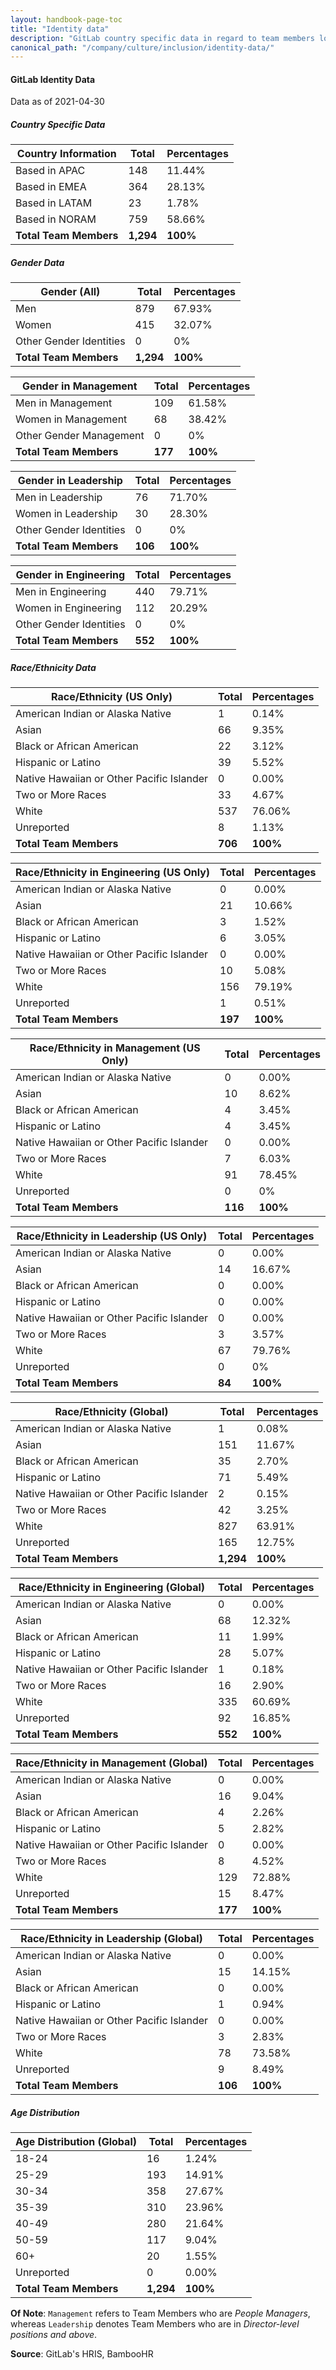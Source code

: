 ```yaml
---
layout: handbook-page-toc
title: "Identity data"
description: "GitLab country specific data in regard to team members location, gender, ethnicity, race, age etc. View data here!"
canonical_path: "/company/culture/inclusion/identity-data/"
---
```


#### GitLab Identity Data

Data as of 2021-04-30

##### Country Specific Data

| **Country Information**                     | **Total** | **Percentages** |
|---------------------------------------------|-----------|-----------------|
| Based in APAC                               | 148       | 11.44%          |
| Based in EMEA                               | 364       | 28.13%          |
| Based in LATAM                              | 23        | 1.78%           |
| Based in NORAM                              | 759       | 58.66%          |
| **Total Team Members**                      | **1,294** | **100%**        |

##### Gender Data

| **Gender (All)**                            | **Total** | **Percentages** |
|---------------------------------------------|-----------|-----------------|
| Men                                         | 879       | 67.93%          |
| Women                                       | 415       | 32.07%          |
| Other Gender Identities                     | 0         | 0%              |
| **Total Team Members**                      | **1,294** | **100%**        |

| **Gender in Management**                    | **Total** | **Percentages** |
|---------------------------------------------|-----------|-----------------|
| Men in Management                           | 109       | 61.58%          |
| Women in Management                         | 68        | 38.42%          |
| Other Gender Management                     | 0         | 0%              |
| **Total Team Members**                      | **177**   | **100%**        |

| **Gender in Leadership**                    | **Total** | **Percentages** |
|---------------------------------------------|-----------|-----------------|
| Men in Leadership                           | 76        | 71.70%          |
| Women in Leadership                         | 30        | 28.30%          |
| Other Gender Identities                     | 0         | 0%              |
| **Total Team Members**                      | **106**   | **100%**        |

| **Gender in Engineering**                   | **Total** | **Percentages** |
|---------------------------------------------|-----------|-----------------|
| Men in Engineering                          | 440       | 79.71%          |
| Women in Engineering                        | 112       | 20.29%          |
| Other Gender Identities                     | 0         | 0%              |
| **Total Team Members**                      | **552**   | **100%**        |

##### Race/Ethnicity Data

| **Race/Ethnicity (US Only)**                | **Total** | **Percentages** |
|---------------------------------------------|-----------|-----------------|
| American Indian or Alaska Native            | 1         | 0.14%           |
| Asian                                       | 66        | 9.35%           |
| Black or African American                   | 22        | 3.12%           |
| Hispanic or Latino                          | 39        | 5.52%           |
| Native Hawaiian or Other Pacific Islander   | 0         | 0.00%           |
| Two or More Races                           | 33        | 4.67%           |
| White                                       | 537       | 76.06%          |
| Unreported                                  | 8         | 1.13%           |
| **Total Team Members**                      | **706**   | **100%**        |

| **Race/Ethnicity in Engineering (US Only)** | **Total** | **Percentages** |
|---------------------------------------------|-----------|-----------------|
| American Indian or Alaska Native            | 0         | 0.00%           |
| Asian                                       | 21        | 10.66%          |
| Black or African American                   | 3         | 1.52%           |
| Hispanic or Latino                          | 6         | 3.05%           |
| Native Hawaiian or Other Pacific Islander   | 0         | 0.00%           |
| Two or More Races                           | 10        | 5.08%           |
| White                                       | 156       | 79.19%          |
| Unreported                                  | 1         | 0.51%           |
| **Total Team Members**                      | **197**   | **100%**        |

| **Race/Ethnicity in Management (US Only)**  | **Total** | **Percentages** |
|---------------------------------------------|-----------|-----------------|
| American Indian or Alaska Native            | 0         | 0.00%           |
| Asian                                       | 10        | 8.62%           |
| Black or African American                   | 4         | 3.45%           |
| Hispanic or Latino                          | 4         | 3.45%           |
| Native Hawaiian or Other Pacific Islander   | 0         | 0.00%           |
| Two or More Races                           | 7         | 6.03%           |
| White                                       | 91        | 78.45%          |
| Unreported                                  | 0         | 0%              |
| **Total Team Members**                      | **116**   | **100%**        |

| **Race/Ethnicity in Leadership (US Only)**  | **Total** | **Percentages** |
|---------------------------------------------|-----------|-----------------|
| American Indian or Alaska Native            | 0         | 0.00%           |
| Asian                                       | 14        | 16.67%          |
| Black or African American                   | 0         | 0.00%           |
| Hispanic or Latino                          | 0         | 0.00%           |
| Native Hawaiian or Other Pacific Islander   | 0         | 0.00%           |
| Two or More Races                           | 3         | 3.57%           |
| White                                       | 67        | 79.76%          |
| Unreported                                  | 0         | 0%              |
| **Total Team Members**                      | **84**    | **100%**        |

| **Race/Ethnicity (Global)**                 | **Total** | **Percentages** |
|---------------------------------------------|-----------|-----------------|
| American Indian or Alaska Native            | 1         | 0.08%           |
| Asian                                       | 151       | 11.67%          |
| Black or African American                   | 35        | 2.70%           |
| Hispanic or Latino                          | 71        | 5.49%           |
| Native Hawaiian or Other Pacific Islander   | 2         | 0.15%           |
| Two or More Races                           | 42        | 3.25%           |
| White                                       | 827       | 63.91%          |
| Unreported                                  | 165       | 12.75%          |
| **Total Team Members**                      | **1,294** | **100%**        |

| **Race/Ethnicity in Engineering (Global)**  | **Total** | **Percentages** |
|---------------------------------------------|-----------|-----------------|
| American Indian or Alaska Native            | 0         | 0.00%           |
| Asian                                       | 68        | 12.32%          |
| Black or African American                   | 11        | 1.99%           |
| Hispanic or Latino                          | 28        | 5.07%           |
| Native Hawaiian or Other Pacific Islander   | 1         | 0.18%           |
| Two or More Races                           | 16        | 2.90%           |
| White                                       | 335       | 60.69%          |
| Unreported                                  | 92        | 16.85%          |
| **Total Team Members**                      | **552**   | **100%**        |

| **Race/Ethnicity in Management (Global)**   | **Total** | **Percentages** |
|---------------------------------------------|-----------|-----------------|
| American Indian or Alaska Native            | 0         | 0.00%           |
| Asian                                       | 16        | 9.04%           |
| Black or African American                   | 4         | 2.26%           |
| Hispanic or Latino                          | 5         | 2.82%           |
| Native Hawaiian or Other Pacific Islander   | 0         | 0.00%           |
| Two or More Races                           | 8         | 4.52%           |
| White                                       | 129       | 72.88%          |
| Unreported                                  | 15        | 8.47%           |
| **Total Team Members**                      | **177**   | **100%**        |

| **Race/Ethnicity in Leadership (Global)**   | **Total** | **Percentages** |
|---------------------------------------------|-----------|-----------------|
| American Indian or Alaska Native            | 0         | 0.00%           |
| Asian                                       | 15        | 14.15%          |
| Black or African American                   | 0         | 0.00%           |
| Hispanic or Latino                          | 1         | 0.94%           |
| Native Hawaiian or Other Pacific Islander   | 0         | 0.00%           |
| Two or More Races                           | 3         | 2.83%           |
| White                                       | 78        | 73.58%          |
| Unreported                                  | 9         | 8.49%           |
| **Total Team Members**                      | **106**   | **100%**        |

##### Age Distribution

| **Age Distribution (Global)**               | **Total** | **Percentages** |
|---------------------------------------------|-----------|-----------------|
| 18-24                                       | 16        | 1.24%           |
| 25-29                                       | 193       | 14.91%          |
| 30-34                                       | 358       | 27.67%          |
| 35-39                                       | 310       | 23.96%          |
| 40-49                                       | 280       | 21.64%          |
| 50-59                                       | 117       | 9.04%           |
| 60+                                         | 20        | 1.55%           |
| Unreported                                  | 0         | 0.00%           |
| **Total Team Members**                      | **1,294** | **100%**        |

**Of Note**: `Management` refers to Team Members who are *People Managers*, whereas `Leadership` denotes Team Members who are in *Director-level positions and above*.

**Source**: GitLab's HRIS, BambooHR
